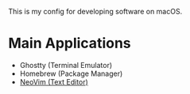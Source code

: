 This is my config for developing software on macOS.

# Main Applications
- Ghostty (Terminal Emulator)
- Homebrew (Package Manager)
- [NeoVim (Text Editor)](https://github.com/seanbeirnes/vim-config)

